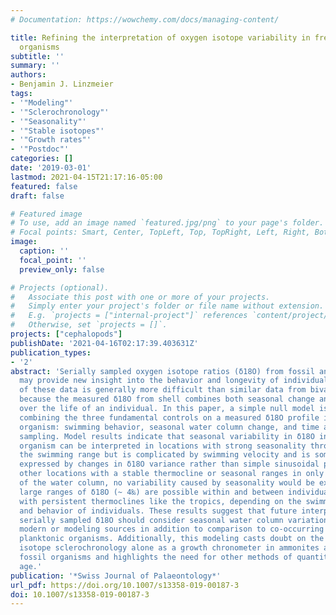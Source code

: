 ```yaml
---
# Documentation: https://wowchemy.com/docs/managing-content/

title: Refining the interpretation of oxygen isotope variability in free-swimming
  organisms
subtitle: ''
summary: ''
authors:
- Benjamin J. Linzmeier
tags:
- '"Modeling"'
- '"Sclerochronology"'
- '"Seasonality"'
- '"Stable isotopes"'
- '"Growth rates"'
- '"Postdoc"'
categories: []
date: '2019-03-01'
lastmod: 2021-04-15T21:17:16-05:00
featured: false
draft: false

# Featured image
# To use, add an image named `featured.jpg/png` to your page's folder.
# Focal points: Smart, Center, TopLeft, Top, TopRight, Left, Right, BottomLeft, Bottom, BottomRight.
image:
  caption: ''
  focal_point: ''
  preview_only: false

# Projects (optional).
#   Associate this post with one or more of your projects.
#   Simply enter your project's folder or file name without extension.
#   E.g. `projects = ["internal-project"]` references `content/project/deep-learning/index.md`.
#   Otherwise, set `projects = []`.
projects: ["cephalopods"]
publishDate: '2021-04-16T02:17:39.403631Z'
publication_types:
- '2'
abstract: 'Serially sampled oxygen isotope ratios (δ18O) from fossil and modern cephalopods
  may provide new insight into the behavior and longevity of individuals. Interpretation
  of these data is generally more difficult than similar data from bivalves or brachiopods
  because the measured δ18O from shell combines both seasonal change and depth change
  over the life of an individual. In this paper, a simple null model is presented
  combining the three fundamental controls on a measured δ18O profile in a free-swimming
  organism: swimming behavior, seasonal water column change, and time averaging in
  sampling. Model results indicate that seasonal variability in δ18O in a free-swimming
  organism can be interpreted in locations with strong seasonality through most of
  the swimming range but is complicated by swimming velocity and is sometimes best
  expressed by changes in δ18O variance rather than simple sinusoidal patterns. In
  other locations with a stable thermocline or seasonal ranges in only a small portion
  of the water column, no variability caused by seasonality would be expected. Furthermore,
  large ranges of δ18O (~ 4‰) are possible within and between individuals in settings
  with persistent thermoclines like the tropics, depending on the swimming depth limits
  and behavior of individuals. These results suggest that future interpretation of
  serially sampled δ18O should consider seasonal water column variation from either
  modern or modeling sources in addition to comparison to co-occurring benthic and
  planktonic organisms. Additionally, this modeling casts doubt on the promise of
  isotope sclerochronology alone as a growth chronometer in ammonites and other free-swimming
  fossil organisms and highlights the need for other methods of quantitatively determining
  age.'
publication: '*Swiss Journal of Palaeontology*'
url_pdf: https://doi.org/10.1007/s13358-019-00187-3
doi: 10.1007/s13358-019-00187-3
---
```

